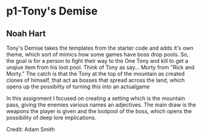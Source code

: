 # p1-Tony's Demise
## Noah Hart

Tony's Demise takes the templates from the starter code and adds it's own theme,
which sort of mimics how some games have boss drop pools. So, the goal is for
a person to fight their way to the One Tony and kill to get a unqiue item
from his loot pool. Think of Tony as say... Morty from "Rick and Morty."
The catch is that the Tony at the top of the mountain as created clones of himself,
that act as bosses that spread across the land, which opens up the possibilty of 
turning this into an actualgame

In this assignment I focused on creating a setting which is the mountain pass, giving 
the enemies various names an adjectives. The main draw is the weapons the player is given
and the lootpool of the boss, which opens the possibility of deep lore implications.

Credit: Adam Smith
